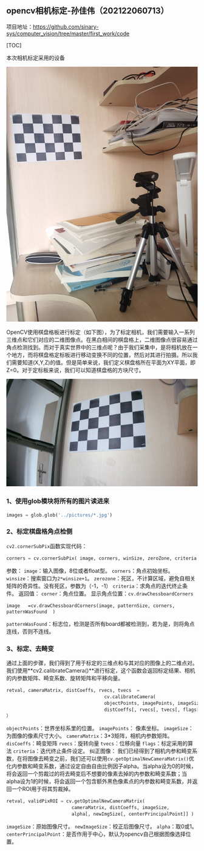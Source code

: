 ## opencv相机标定-孙佳伟（202122060713）

项目地址：https://github.com/sinary-sys/computer_vision/tree/master/first_work/code

[TOC]

本次相机标定采用的设备

![IMG_20211006_150208](IMG_20211006_150208.jpg)

OpenCV使用棋盘格板进行标定（如下图），为了标定相机，我们需要输入一系列三维点和它们对应的二维图像点。在黑白相间的棋盘格上，二维图像点很容易通过角点检测找到。而对于真实世界中的三维点呢？由于我们采集中，是将相机放在一个地方，而将棋盘格定标板进行移动变换不同的位置，然后对其进行拍摄。所以我们需要知道(X,Y,Z)的值。但是简单来说，我们定义棋盘格所在平面为XY平面，即Z=0。对于定标板来说，我们可以知道棋盘格的方块尺寸。


![WIN_20211006_13_51_31_Pro](pictures/WIN_20211006_13_51_31_Pro.jpg)

### 1、使用glob模块将所有的图片读进来

```python
images = glob.glob('../pictures/*.jpg')
```

### 2、标定棋盘格角点检侧

`cv2.cornerSubPix`函数实现代码：

```python
corners	= cv.cornerSubPix( image, corners, winSize, zeroZone, criteria	)
```

参数：
`image`：输入图像，8位或者float型。
`corners`：角点初始坐标。
`winsize`：搜索窗口为`2*winsize+1`。
`zerozone`：死区，不计算区域，避免自相关矩阵的奇异性。没有死区，参数为（-1，-1）
`criteria`：求角点的迭代终止条件。
返回值：
`corner`：角点位置。
显示角点位置：`cv.drawChessboardCorners`

```
image	=cv.drawChessboardCorners(image, patternSize, corners, patternWasFound	)
```
`patternWasFound`：标志位，检测是否所有board都被检测到，若为是，则将角点连线，否则不连线。

### 3、标定、去畸变

通过上面的步骤，我们得到了用于标定的三维点和与其对应的图像上的二维点对。我们使用**cv2.calibrateCamera()**进行标定，这个函数会返回标定结果、相机的内参数矩阵、畸变系数、旋转矩阵和平移向量。

```python
retval, cameraMatrix, distCoeffs, rvecs, tvecs	=	
                                    cv.calibrateCamera(
                                    objectPoints, imagePoints, imageSize, cameraMatrix, 
                                    distCoeffs[, rvecs[, tvecs[, flags[, criteria]]]]
）
```

`objectPoints`：世界坐标系里的位置。
`imagePoints`： 像素坐标。
`imageSize`：为图像的像素尺寸大小。
`cameraMatrix`：3*3矩阵，相机内参数矩阵。
`disCoeffs`：畸变矩阵
`rvecs`：旋转向量
`tvecs`：位移向量
`flags`：标定采用的算法
`criteria`：迭代终止条件设定。
纠正图像：
我们已经得到了相机内参和畸变系数，在将图像去畸变之前，我们还可以使用`cv.getOptimalNewCameraMatrix()`优化内参数和畸变系数，通过设定自由自由比例因子alpha。当alpha设为0的时候，将会返回一个剪裁过的将去畸变后不想要的像素去掉的内参数和畸变系数；当alpha设为1的时候，将会返回一个包含额外黑色像素点的内参数和畸变系数，并返回一个ROI用于将其剪裁掉。

```python
retval, validPixROI = cv.getOptimalNewCameraMatrix(	
                        cameraMatrix, distCoeffs, imageSize, 
                        alpha[, newImgSize[, centerPrincipalPoint]]	)

```

`imageSize`：原始图像尺寸。
`newImageSize`：校正后图像尺寸。
`alpha`：取0或1。
`centerPrincipalPoint`：是否作用于中心，默认为opencv自己根据图像选择位置。


